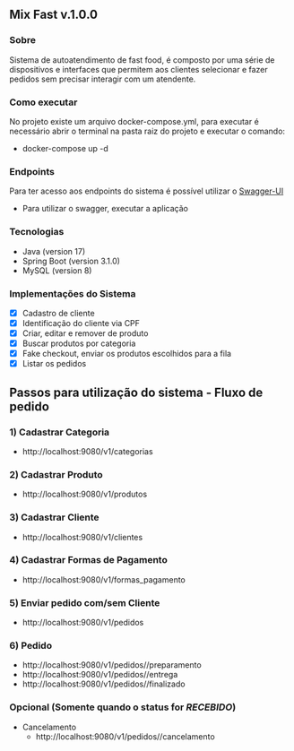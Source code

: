 ## Mix Fast v.1.0.0

### Sobre

Sistema de autoatendimento de fast food, é composto por uma série de dispositivos e interfaces que permitem aos clientes
selecionar e fazer pedidos sem precisar interagir com um atendente.

### Como executar

No projeto existe um arquivo docker-compose.yml, para executar é necessário abrir o terminal na
pasta raiz do projeto e executar o comando:
- docker-compose up -d

### Endpoints

Para ter acesso aos endpoints do sistema é possível utilizar o
[Swagger-UI](http://localhost:9080/swagger-ui/index.html) 
- Para utilizar o swagger, executar a aplicação

### Tecnologias

- Java (version 17)
- Spring Boot (version 3.1.0)
- MySQL (version 8)

### Implementações do Sistema
- [X] Cadastro de cliente
- [X] Identificação do cliente via CPF
- [X] Criar, editar e remover de produto
- [X] Buscar produtos por categoria
- [X] Fake checkout, enviar os produtos escolhidos para a fila
- [X] Listar os pedidos

## Passos para utilização do sistema - Fluxo de pedido

### 1) Cadastrar Categoria
- http://localhost:9080/v1/categorias

### 2) Cadastrar Produto
- http://localhost:9080/v1/produtos

### 3) Cadastrar Cliente
- http://localhost:9080/v1/clientes

### 4) Cadastrar Formas de Pagamento
- http://localhost:9080/v1/formas_pagamento

### 5) Enviar pedido com/sem Cliente
- http://localhost:9080/v1/pedidos

### 6) Pedido
- http://localhost:9080/v1/pedidos/<codigo-do-pedido>/preparamento
- http://localhost:9080/v1/pedidos/<codigo-do-pedido>/entrega
- http://localhost:9080/v1/pedidos/<codigo-do-pedido>/finalizado

### Opcional (Somente quando o status for *RECEBIDO*)
* Cancelamento
  - http://localhost:9080/v1/pedidos/<codigo-do-pedido>/cancelamento



